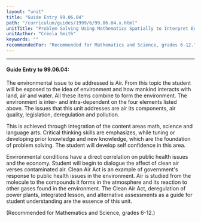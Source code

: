 ```yaml
---
layout: "unit"
title: "Guide Entry 99.06.04"
path: "/curriculum/guides/1999/6/99.06.04.x.html"
unitTitle: "Problem Solving Using Mathematics Spatially to Interpret Environmental Issues"
unitAuthor: "Creola Smith"
keywords: ""
recommendedFor: "Recommended for Mathematics and Science, grades 6-12."
---
```

<body>
<hr/>
<h4>
Guide Entry to 99.06.04:
</h4>
The environmental issue to be addressed is Air.  From this topic the student will be exposed to the idea of  environment and how mankind interacts with land, air and water.  All these items combine to form the environment.  The environment is inter- and intra-dependent on the four elements listed above.  The issues that this unit addresses are air its components, air quality, legislation, deregulation and pollution.
<p>
This is achieved through integration of the content areas math, science and language arts.  Critical thinking skills are emphasizes, while tuning or developing prior knowledge and new knowledge, which are the foundation of problem solving.  The student will develop self confidence in this area.
</p>
<p>
Environmental conditions have a direct correlation on public health issues and the economy.  Student will begin to dialogue the affect of clean air verses contaminated air.  Clean Air Act is an example of government's response to public health issues in the environment.  Air is studied from the molecule to the compounds it forms in the atmosphere and its reaction to other gases found in the environment.  The Clean Air Act, deregulation of power plants, integrated lesson, and alternative assessments as a guide for student understanding are the essence of this unit.
</p>
<p>
(Recommended for Mathematics and Science, grades 6-12.)
</p>
</body>